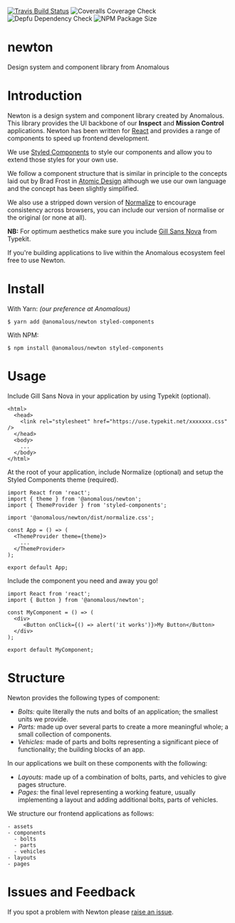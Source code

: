 [![Travis Build Status](https://img.shields.io/travis/AnomalousTechnologies/newton/master.svg)](https://travis-ci.org/AnomalousTechnologies/newton)
![Coveralls Coverage Check](https://img.shields.io/coveralls/github/AnomalousTechnologies/newton/master.svg)
![Depfu Dependency Check](https://img.shields.io/depfu/AnomalousTechnologies/newton.svg)
![NPM Package Size](https://img.shields.io/bundlephobia/min/@anomalous/newton.svg)

# newton
Design system and component library from Anomalous

# Introduction

Newton is a design system and component library created by Anomalous. This library provides the UI backbone of our **Inspect** and **Mission Control** applications. Newton has been written for [React](https://reactjs.org/) and provides a range of components to speed up frontend development.

We use [Styled Components](https://www.styled-components.com) to style our components and allow you to extend those styles for your own use.

We follow a component structure that is similar in principle to the concepts laid out by Brad Frost in [Atomic Design](http://bradfrost.com/blog/post/atomic-web-design/) although we use our own language and the concept has been slightly simplified.

We also use a stripped down version of [Normalize](https://necolas.github.io/normalize.css/) to encourage consistency across browsers, you can include our version of normalise or the original (or none at all).

**NB:** For optimum aesthetics make sure you include [Gill Sans Nova](https://fonts.adobe.com/fonts/gill-sans-nova) from Typekit.

If you're building applications to live within the Anomalous ecosystem feel free to use Newton.

# Install

With Yarn: _(our preference at Anomalous)_

```
$ yarn add @anomalous/newton styled-components
```

With NPM:

```
$ npm install @anomalous/newton styled-components
```

# Usage

Include Gill Sans Nova in your application by using Typekit (optional).

```
<html>
  <head>
    <link rel="stylesheet" href="https://use.typekit.net/xxxxxxx.css" />
  </head>
  <body>
    ...
  </body>
</html>

```

At the root of your application, include Normalize (optional) and setup the Styled Components theme (required).

```
import React from 'react';
import { theme } from '@anomalous/newton';
import { ThemeProvider } from 'styled-components';

import '@anomalous/newton/dist/normalize.css';

const App = () => (
  <ThemeProvider theme={theme}>
    ...
  </ThemeProvider>
);

export default App;
```

Include the component you need and away you go!

```
import React from 'react';
import { Button } from '@anomalous/newton';

const MyComponent = () => (
  <div>
     <Button onClick={() => alert('it works')}>My Button</Button>
  </div>
);

export default MyComponent;
```

# Structure

Newton provides the following types of component:

- *Bolts:* quite literally the nuts and bolts of an application; the smallest units we provide.
- *Parts:* made up over several parts to create a more meaningful whole; a small collection of components.
- *Vehicles:* made of parts and bolts representing a significant piece of functionality; the building blocks of an app.

In our applications we built on these components with the following:

- *Layouts:* made up of a combination of bolts, parts, and vehicles to give pages structure.
- *Pages:* the final level representing a working feature, usually implementing a layout and adding additional bolts, parts of vehicles.

We structure our frontend applications as follows:

```
- assets
- components
  - bolts
  - parts
  - vehicles
- layouts
- pages
```

# Issues and Feedback

If you spot a problem with Newton please [raise an issue](https://github.com/AnomalousTechnologies/newton/issues/new).
